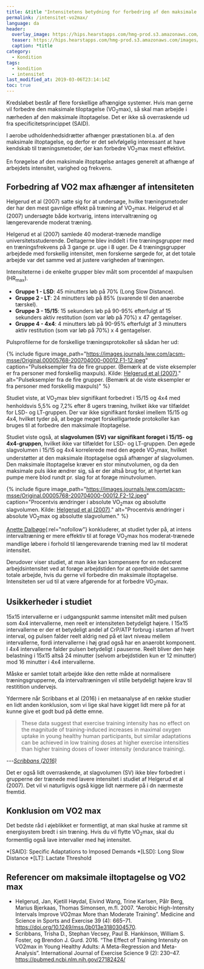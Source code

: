 ```yaml
---
title: &title "Intensitetens betydning for forbedring af den maksimale iltoptagelse (VO2 max) 💗"
permalink: /intensitet-vo2max/
language: da
header:
  overlay_image: https://hips.hearstapps.com/hmg-prod.s3.amazonaws.com/images/young-woman-jogging-royalty-free-image-936156826-1548705024.jpg
  teaser: https://hips.hearstapps.com/hmg-prod.s3.amazonaws.com/images/young-woman-jogging-royalty-free-image-936156826-1548705024.jpg
  caption: *title
category:
  - Kondition
tags:
  - kondition
  - intensitet
last_modified_at: 2019-03-06T23:14:14Z
toc: true
---
```


Kredsløbet består af flere forskellige afhængige systemer. Hvis man gerne vil forbedre den maksimale tiloptagelse (VO<sub>2</sub>max), så skal man arbejde i nærheden af den maksimale iltoptagelse. Det er ikke så overraskende ud fra specificitetsprincippet (SAID).

I aerobe udholdenhedsidrætter afhænger præstationen bl.a. af den maksimale iltoptagelse, og derfor er det selvfølgelig interessant at have kendskab til træningsmetoder, der kan forbedre VO<sub>2</sub>max mest effektivt.

En forøgelse af den maksimale iltoptagelse antages generelt at afhænge af arbejdets intensitet, varighed og frekvens.

## Forbedring af VO2 max afhænger af intensiteten 

Helgerud et al (2007) satte sig for at undersøge, hvilke træningsmetoder der har den mest gavnlige effekt på træning af VO<sub>2</sub>max. Helgerud et al (2007) undersøgte både kortvarig, intens intervaltræning og længerevarende moderat træning.

Helgerud et al (2007) samlede 40 moderat-trænede mandlige universitetsstuderende. Deltagerne blev inddelt i fire træningsgrupper med en træningsfrekvens på 3 gange pr. uge i 8 uger. De 4 træningsgrupper arbejdede med forskellig intensitet, men forskerne sørgede for, at det totale arbejde var det samme ved at justere varigheden af træningen.

Intensiteterne i de enkelte grupper blev målt som procentdel af maxpulsen (HR<sub>max</sub>).

- **Gruppe 1 - LSD**: 45 minutters løb på 70% (Long Slow Distance).
- **Gruppe 2 - LT**: 24 minutters løb på 85% (svarende til den anaerobe tærskel).
- **Gruppe 3 - 15/15**: 15 sekunders løb på 90-95% efterfulgt af 15 sekunders aktiv restitution (som var løb på 70%) x 47 gentagelser.
- **Gruppe 4 - 4x4**: 4 minutters løb på 90-95% efterfulgt af 3 minutters aktiv restitution (som var løb på 70%) x 4 gentagelser.

Pulsprofilerne for de forskellige træningsprotokoller så sådan her ud:

{% include figure image_path="https://images.journals.lww.com/acsm-msse/Original.00005768-200704000-00012.F1-12.jpeg" caption="Pulseksempler fra de fire grupper. (Bemærk at de viste eksempler er fra personer med forskellig maxpuls). Kilde: [Helgerud et al (2007)](https://doi.org/10.1249/mss.0b013e3180304570)." alt="Pulseksempler fra de fire grupper. (Bemærk at de viste eksempler er fra personer med forskellig maxpuls)" %}

Studiet viste, at VO<sub>2</sub>max blev signifikant forbedret i 15/15 og 4x4 med henholdsvis 5,5% og 7,2% efter 8 ugers træning, hvilket ikke var tilfældet for LSD- og LT-gruppen. Der var ikke signifikant forskel imellem 15/15 og 4x4, hvilket tyder på, at begge meget forskelligartede protokoller kan bruges til at forbedre den maksimale iltoptagelse.

Studiet viste også, at **slagvolumen (SV) var signifikant forøget i 15/15- og 4x4-gruppen**, hvilket ikke var tilfældet for LSD- og LT-gruppen. Den øgede slagvolumen i 15/15 og 4x4 korrelerede med den øgede VO<sub>2</sub>max, hvilket understøtter at den maksimale iltoptagelse også afhænger af slagvolumen. Den maksimale iltoptagelse kræver en stor minutvolumen, og da den maksimale puls ikke ændrer sig, så er der altså brug for, at hjertet kan pumpe mere blod rundt pr. slag for at forøge minutvolumen.

{% include figure image_path="https://images.journals.lww.com/acsm-msse/Original.00005768-200704000-00012.F2-12.jpeg" caption="Procentvis ændringer i absolute VO<sub>2</sub>max og absolutte slagvolumen. Kilde: [Helgerud et al (2007)](https://doi.org/10.1249/mss.0b013e3180304570)." alt="Procentvis ændringer i absolute VO<sub>2</sub>max og absolutte slagvolumen." %}

[Anette Dalbøge](http://web.archive.org/web/20130605151806/http://www.motion-online.dk/konditionstraening/kondition_-_artikler/intensitetens_betydning_for_forbedring_af_vo2max/){:rel="nofollow"} konkluderer, at studiet tyder på, at intens intervaltræning er mere effektiv til at forøge VO<sub>2</sub>max hos moderat-trænede mandlige løbere i forhold til længerevarende træning med lav til moderat intensitet.

Derudover viser studiet, at man ikke kan kompensere for en reduceret arbejdsintensitet ved at forøge arbejdstiden for at opretholde det samme totale arbejde, hvis du gerne vil forbedre din maksimale iltoptagelse. Intensiteten ser ud til at være afgørende for at forbedre VO<sub>2</sub>max.

## Usikkerheder i studiet

15x15 intervallerne er i udgangspunkt samme intensitet målt med pulsen som 4x4 intervallerne, men reelt er intensiteten betydeligt højere. I 15x15 intervallerne er der et betydeligt andel af CrP/ATP forbrug i starten af hvert interval, og pulsen falder reelt aldrig ned på et lavt niveau mellem intervallerne, fordi intervallerne i høj grad også har en anaerobt komponent. I 4x4 intervallerne falder pulsen betydeligt i pauserne. Reelt bliver den høje belastning i 15x15 altså 24 minutter (selvom arbejdstiden kun er 12 minutter) mod 16 minutter i 4x4 intervallerne.

Måske er samlet totalt arbejde ikke den rette måde at normalisere træningsgrupperne, da intervaltræningen vil stille betydeligt højere krav til restitition undervejs. 

Ydermere når Scribbans et al (2016) i en metaanalyse af en række studier en lidt anden konklusion, som vi lige skal have kigget lidt mere på for at kunne give et godt bud på dette emne.

> These data suggest that exercise training intensity has no effect on the magnitude of training-induced increases in maximal oxygen uptake in young healthy human participants, but similar adaptations can be achieved in low training doses at higher exercise intensities than higher training doses of lower intensity (endurance training).

---<cite>[Scribbans (2016)](https://pubmed.ncbi.nlm.nih.gov/27182424/)</cite>

Det er også lidt overraskende, at slagvolumen (SV) ikke blev forbedret i grupperne der trænede med lavere intensitet i studiet af Helgerud et al (2007). Det vil vi naturligvis også kigge lidt nærmere på i dn nærmeste fremtid.

## Konklusion om VO2 max

Det bedste råd i øjeblikket er formentligt, at man skal huske at ramme sit energisystem bredt i sin træning. Hvis du vil flytte VO<sub>2</sub>max, skal du formentlig også lave intervaller med høj intensitet.

*[SAID]: Specific Adaptations to Imposed Demands
*[LSD]: Long Slow Distance
*[LT]: Lactate Threshold

## Referencer om maksimale iltoptagelse og VO2 max

- Helgerud, Jan, Kjetill Høydal, Eivind Wang, Trine Karlsen, Pålr Berg, Marius Bjerkaas, Thomas Simonsen, m.fl. 2007. “Aerobic High-Intensity Intervals Improve VO2max More than Moderate Training”. Medicine and Science in Sports and Exercise 39 (4): 665–71. <https://doi.org/10.1249/mss.0b013e3180304570>.
- Scribbans, Trisha D., Stephan Vecsey, Paul B. Hankinson, William S. Foster, og Brendon J. Gurd. 2016. “The Effect of Training Intensity on VO2max in Young Healthy Adults: A Meta-Regression and Meta-Analysis”. International Journal of Exercise Science 9 (2): 230–47. <https://pubmed.ncbi.nlm.nih.gov/27182424/>
